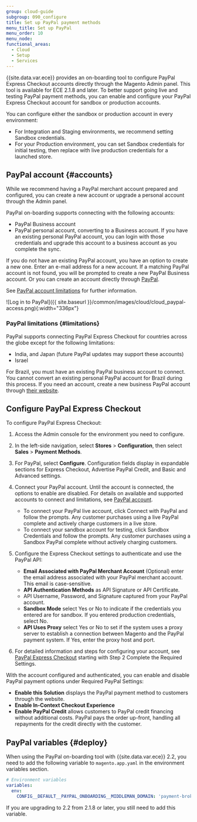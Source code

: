 ```yaml
---
group: cloud-guide
subgroup: 090_configure
title: Set up PayPal payment methods
menu_title: Set up PayPal
menu_order: 10
menu_node:
functional_areas:
  - Cloud
  - Setup
  - Services
---
```


{{site.data.var.ece}} provides an on-boarding tool to configure PayPal Express Checkout accounts directly through the Magento Admin panel. This tool is available for ECE 2.1.8 and later. To better support going live and testing PayPal payment methods, you can enable and configure your PayPal Express Checkout account for sandbox or production accounts.

You can configure either the sandbox or production account in every environment:

*  For Integration and Staging environments, we recommend setting Sandbox credentials.
*  For your Production environment, you can set Sandbox credentials for initial testing, then replace with live production credentials for a launched store.

## PayPal account {#accounts}

While we recommend having a PayPal merchant account prepared and configured, you can create a new account or upgrade a personal account through the Admin panel.

PayPal on-boarding supports connecting with the following accounts:

*  PayPal Business account
*  PayPal personal account, converting to a Business account. If you have an existing personal PayPal account, you can login with those credentials and upgrade this account to a business account as you complete the sync.

If you do not have an existing PayPal account, you have an option to create a new one. Enter an e-mail address for a new account. If a matching PayPal account is not found, you will be prompted to create a new PayPal Business account. Or you can create an account directly through [PayPal](https://www.paypal.com/us/webapps/mpp/account-selection).

See [PayPal account limitations](#limitations) for further information.

![Log in to PayPal]({{ site.baseurl }}/common/images/cloud/cloud_paypal-access.png){:width="336px"}

### PayPal limitations {#limitations}

PayPal supports connecting PayPal Express Checkout for countries across the globe except for the following limitations:

*  India, and Japan (future PayPal updates may support these accounts)
*  Israel

For Brazil, you must have an existing PayPal business account to connect. You cannot convert an existing personal PayPal account for Brazil during this process. If you need an account, create a new business PayPal account through [their website](https://www.paypal.com/us/webapps/mpp/account-selection).

## Configure PayPal Express Checkout

To configure PayPal Express Checkout:

1. Access the Admin console for the environment you need to configure.
1. In the left-side navigation, select __Stores__ > __Configuration__, then select __Sales__ > __Payment Methods__.
1. For PayPal, select __Configure__. Configuration fields display in expandable sections for Express Checkout, Advertise PayPal Credit, and Basic and Advanced settings.
1. Connect your PayPal account. Until the account is connected, the options to enable are disabled. For details on available and supported accounts to connect and limitations, see [PayPal account](#accounts).

   *  To connect your PayPal live account, click Connect with PayPal and follow the prompts. Any customer purchases using a live PayPal complete and actively charge customers in a live store.
   *  To connect your sandbox account for testing, click Sandbox Credentials and follow the prompts. Any customer purchases using a Sandbox PayPal complete without actively charging customers.

1. Configure the Express Checkout settings to authenticate and use the PayPal API:

   *  __Email Associated with PayPal Merchant Account__ (Optional) enter the email address associated with your PayPal merchant account. This email is case-sensitive.
   *  __API Authentication Methods__ as API Signature or API Certificate.
   *  API Username, Password, and Signature captured from your PayPal account.
   *  __Sandbox Mode__ select Yes or No to indicate if the credentials you entered are for sandbox. If you entered production credentials, select No.
   *  __API Uses Proxy__ select Yes or No to set if the system uses a proxy server to establish a connection between Magento and the PayPal payment system. If Yes, enter the proxy host and port.

1. For detailed information and steps for configuring your account, see [PayPal Express Checkout](http://docs.magento.com/m2/ce/user_guide/payment/paypal-express-checkout.html) starting with Step 2 Complete the Required Settings.

With the account configured and authenticated, you can enable and disable PayPal payment options under Required PayPal Settings:

*  __Enable this Solution__ displays the PayPal payment method to customers through the website.
*  __Enable In-Context Checkout Experience__
*  __Enable PayPal Credit__ allows customers to PayPal credit financing without additional costs. PayPal pays the order up-front, handling all repayments for the credit directly with the customer.

## PayPal variables {#deploy}

When using the PayPal on-boarding tool with {{site.data.var.ece}} 2.2, you need to add the following variable to `magento.app.yaml` in the environment variables section.

```yaml
# Environment variables
variables:
  env:
    CONFIG__DEFAULT__PAYPAL_ONBOARDING__MIDDLEMAN_DOMAIN: 'payment-broker.magento.com'
```

If you are upgrading to 2.2 from 2.1.8 or later, you still need to add this variable.
